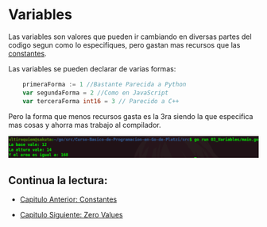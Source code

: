 # Variables
Las variables son valores que pueden ir cambiando en diversas partes del codigo segun como lo especifiques, pero gastan mas recursos que las [constantes](./../02_Costantes).

Las variables se pueden declarar de varias formas:
```go
	primeraForma := 1 //Bastante Parecida a Python
    var segundaForma = 2 //Como en JavaScript
	var terceraForma int16 = 3 // Parecido a C++
```
Pero la forma que menos recursos gasta es la 3ra siendo la que especifica mas cosas y ahorra mas trabajo al compilador.

<div align="center">
<a href="https://youtu.be/a5NYAK-TXXE"><img src="./../../img/03-min.png"/></a>
</div>

## Continua la lectura:
- [Capitulo Anterior: Constantes](./../02_Constantes)                                                                 

- [Capitulo Siguiente: Zero Values](./../04_Zero-Values)